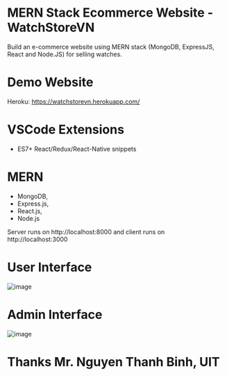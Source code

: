 # MERN Stack Ecommerce Website - WatchStoreVN
Build an e-commerce website using MERN stack (MongoDB, ExpressJS, React and Node.JS) for selling watches.

# Demo Website
Heroku: https://watchstorevn.herokuapp.com/

# VSCode Extensions
- ES7+ React/Redux/React-Native snippets

# MERN
- MongoDB,
- Express.js,
- React.js,
- Node.js

Server runs on http://localhost:8000 and client runs on http://localhost:3000

# User Interface
![image](https://user-images.githubusercontent.com/119450717/206779237-dd19f1ce-2071-4272-b154-27cbece81e90.png)

# Admin Interface
![image](https://user-images.githubusercontent.com/119450717/206779292-369580bf-c034-44c7-992f-f6d9ac65bbc9.png)

# Thanks Mr. Nguyen Thanh Binh, UIT
